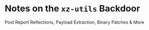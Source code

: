 # Notes on the `xz-utils` Backdoor
 Post Report Reflections, Payload Extraction, Binary Patches & More
